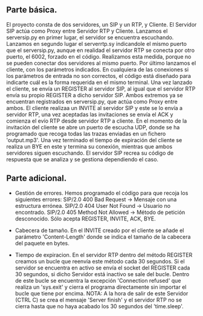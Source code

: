 ## Parte básica.
El proyecto consta de dos servidores, un SIP y un RTP, y Cliente. 
El Servidor SIP actúa como Proxy entre Servidor RTP y Cliente.
Lanzamos el serversip.py en primer lugar, el servidor se encuentra escuchando. 
Lanzamos en segundo lugar el serverrtp.sy indicandole el mismo puerto que el serversip.py, aunque en realidad el 
servidor RTP se conecta por otro puerto, el 6002, forzado en el código. Realizamos esta medida, porque no se pueden
conectar dos servidores al mismo puerto. Por último lanzamos el cliente, con los parámetros indicados. En cualquiera
de las conexiones si los parámetros de entrada no son correctos, el código está diseñado para indicarte cuál es la 
forma requerida en el mismo terminal. 
Una vez lanzado el cliente, se envía un REGISTER al servidor SIP, al igual que el servidor RTP envía su propio REGISTER
a dicho servidor SIP. Ambos extremos ya se encuentran registrados en serversip.py, que actúa como Proxy entre ambos.
El cliente realizaa un INVITE al servidor SIP y este se lo envía a servidor RTP, una vez aceptadas las invitaciones 
se envía el ACK y comienza el evío RTP desde servidor RTP a cliente.
En el momento de la invitación del cliente se abre un puerto de escucha UDP, donde se ha programado que recoga todas 
las trazas enviadas en un fichero 'output.mp3'.
Una vez terminado el tiempo de expiración del cliente se realiza un BYE en este y termina su conexión, mientras que 
ambos servidores siguen escuchando.
El servidor SIP recrea su código de respuesta  que se analiza y se gestiona dependiendo el caso.

## Parte adicional.

* Gestión de errores.
Hemos programado el código para que recoja los siguientes errores:
SIP/2.0 400 Bad Request -> Mensaje con una estructura errónea.
SIP/2.0 404 User Not Found -> Usuario no encontrado.
SIP/2.0 405 Method Not Allowed -> Método de petición desconocido. Sólo acepta REGISTER, INVITE, ACK, BYE.

* Cabecera de tamaño.
En el INVITE creado por el cliente se añade el parámetro 'Content-Length' donde se indica el tamaño de la cabecera del
paquete en bytes.

* Tiempo de expiracion.
En el servidor RTP dentro del método REGISTER creamos un bucle que reenvía este método cada 30 segundos.
Si el servidor se encuentra en activo se envía el socket del REGISTER cada 30 segundos, si dicho Servidor está 
inactivo se sale del bucle. Dentro de este bucle se encuentra la excepción 'Connection refused' que realiza un 
'sys.exit' y cierra el programa directamente sin importar el bucle que tiene por encima. 
NOTA: A la hora de salir de este Servidor (CTRL C) se crea el mensaje 'Server finish' y el servidor RTP no se cierra
hasta que no haya acabado los 30 segundos del 'time.sleep'.
